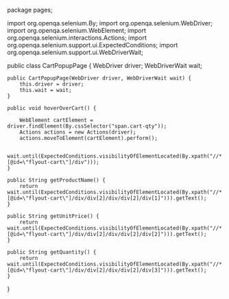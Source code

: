 package pages;

import org.openqa.selenium.By;
import org.openqa.selenium.WebDriver;
import org.openqa.selenium.WebElement;
import org.openqa.selenium.interactions.Actions;
import org.openqa.selenium.support.ui.ExpectedConditions;
import org.openqa.selenium.support.ui.WebDriverWait;

public class CartPopupPage {
    WebDriver driver;
    WebDriverWait wait;
    
    public CartPopupPage(WebDriver driver, WebDriverWait wait) {
        this.driver = driver;
        this.wait = wait;
    }
    
    public void hoverOverCart() {
        
        WebElement cartElement = driver.findElement(By.cssSelector("span.cart-qty"));
        Actions actions = new Actions(driver);
        actions.moveToElement(cartElement).perform();
        
        wait.until(ExpectedConditions.visibilityOfElementLocated(By.xpath("//*[@id=\"flyout-cart\"]/div")));
    }
    
    public String getProductName() {
        return wait.until(ExpectedConditions.visibilityOfElementLocated(By.xpath("//*[@id=\"flyout-cart\"]/div/div[2]/div/div[2]/div[1]"))).getText();
    }
    
    public String getUnitPrice() {
        return wait.until(ExpectedConditions.visibilityOfElementLocated(By.xpath("//*[@id=\"flyout-cart\"]/div/div[2]/div/div[2]/div[2]"))).getText();
    }
    
    public String getQuantity() {
        return wait.until(ExpectedConditions.visibilityOfElementLocated(By.xpath("//*[@id=\"flyout-cart\"]/div/div[2]/div/div[2]/div[3]"))).getText();
    }
}
